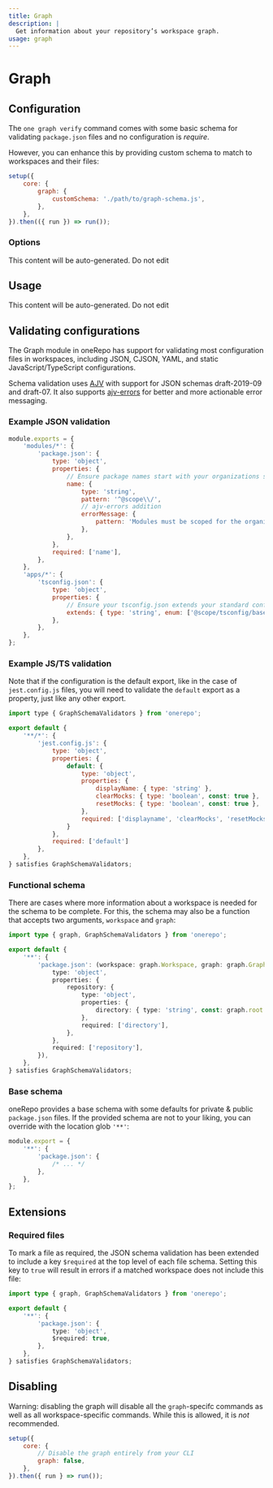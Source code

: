 ```yaml
---
title: Graph
description: |
  Get information about your repository’s workspace graph.
usage: graph
---
```


# Graph

## Configuration

The `one graph verify` command comes with some basic schema for validating `package.json` files and no configuration is _require_.

However, you can enhance this by providing custom schema to match to workspaces and their files:

```js {3-5}
setup({
	core: {
		graph: {
			customSchema: './path/to/graph-schema.js',
		},
	},
}).then(({ run }) => run());
```

### Options

<!-- start-usage-typedoc -->

This content will be auto-generated. Do not edit

<!-- end-usage-typedoc -->

## Usage

<!-- start-auto-generated-from-cli-graph -->

This content will be auto-generated. Do not edit

<!-- end-auto-generated-from-cli-graph -->

## Validating configurations

The Graph module in oneRepo has support for validating most configuration files in workspaces, including JSON, CJSON, YAML, and static JavaScript/TypeScript configurations.

Schema validation uses [AJV](https://ajv.js.org) with support for JSON schemas draft-2019-09 and draft-07. It also supports [ajv-errors](https://ajv.js.org/packages/ajv-errors.html) for better and more actionable error messaging.

### Example JSON validation

```js title="graph-schema.js"
module.exports = {
	'modules/*': {
		'package.json': {
			type: 'object',
			properties: {
				// Ensure package names start with your organizations scope:
				name: {
					type: 'string',
					pattern: '^@scope\\/',
					// ajv-errors addition
					errorMessage: {
						pattern: 'Modules must be scoped for the organization, "@scope/<name>"',
					},
				},
			},
			required: ['name'],
		},
	},
	'apps/*': {
		'tsconfig.json': {
			type: 'object',
			properties: {
				// Ensure your tsconfig.json extends your standard config
				extends: { type: 'string', enum: ['@scope/tsconfig/base.json'] },
			},
		},
	},
};
```

### Example JS/TS validation

Note that if the configuration is the default export, like in the case of `jest.config.js` files, you will need to validate the `default` export as a property, just like any other export.

```js title="graph-schema.ts"
import type { GraphSchemaValidators } from 'onerepo';

export default {
	'**/*': {
		'jest.config.js': {
			type: 'object',
			properties: {
				default: {
					type: 'object',
					properties: {
						displayName: { type: 'string' },
						clearMocks: { type: 'boolean', const: true },
						resetMocks: { type: 'boolean', const: true },
					},
					required: ['displayname', 'clearMocks', 'resetMocks'],
				}
			},
			required: ['default']
		},
	},
} satisfies GraphSchemaValidators;
```

### Functional schema

There are cases where more information about a workspace is needed for the schema to be complete. For this, the schema may also be a function that accepts two arguments, `workspace` and `graph`:

```ts
import type { graph, GraphSchemaValidators } from 'onerepo';

export default {
	'**': {
		'package.json': (workspace: graph.Workspace, graph: graph.Graph) => ({
			type: 'object',
			properties: {
				repository: {
					type: 'object',
					properties: {
						directory: { type: 'string', const: graph.root.relative(workspace.location) },
					},
					required: ['directory'],
				},
			},
			required: ['repository'],
		}),
	},
} satisfies GraphSchemaValidators;
```

### Base schema

oneRepo provides a base schema with some defaults for private & public `package.json` files. If the provided schema are not to your liking, you can override with the location glob `'**'`:

```js title="graph-schema.js" {2}
module.export = {
	'**': {
		'package.json': {
			/* ... */
		},
	},
};
```

## Extensions

### Required files

To mark a file as required, the JSON schema validation has been extended to include a key `$required` at the top level of each file schema. Setting this key to `true` will result in errors if a matched workspace does not include this file:

```ts {7} /$required/
import type { graph, GraphSchemaValidators } from 'onerepo';

export default {
	'**': {
		'package.json': {
			type: 'object',
			$required: true,
		},
	},
} satisfies GraphSchemaValidators;
```

## Disabling

Warning: disabling the graph will disable all the `graph`-specifc commands as well as all workspace-specific commands. While this is allowed, it is _not_ recommended.

```js {3,4} /false/
setup({
	core: {
		// Disable the graph entirely from your CLI
		graph: false,
	},
}).then({ run } => run());
```
